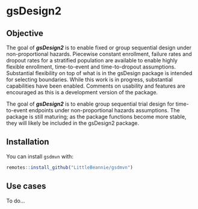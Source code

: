 <!-- README.md is generated from README.Rmd. Please edit that file -->

# gsDesign2

## Objective
The goal of _**gsDesign2**_ is to enable fixed or group sequential design under non-proportional hazards. Piecewise constant enrollment, failure rates and dropout rates for a stratified population are available to enable highly flexible enrollment, time-to-event and time-to-dropout assumptions. Substantial flexibility on top of what is in the gsDesign package is intended for selecting boundaries. While this work is in progress, substantial capabilities have been enabled. Comments on usability and features are encouraged as this is a development version of the package.

The goal of _**gsDesign2**_ is to enable group sequential trial design for time-to-event endpoints under non-proportional hazards assumptions. The package is still maturing; as the package functions become more stable, they will likely be included in the gsDesign2 package.

## Installation

You can install `gsdmvn` with:

``` r
remotes::install_github("LittleBeannie/gsdmvn")
```

## Use cases

To do...
